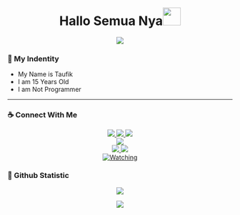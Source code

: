 <h1 align="center">Hallo Semua Nya<img src="https://user-images.githubusercontent.com/1303154/88677602-1635ba80-d120-11ea-84d8-d263ba5fc3c0.gif" width="40px" alt=""><br></h1>
<p align="center">
  <img src="https://i.ibb.co/JvPMNZ1/a2f6d8cc28720a48657734a51a54ce4f.jpg" />
</p>

### 🦅 My Indentity
<p align="center">

- My Name is Taufik 
- I am 15 Years Old 
- I am Not Programmer

</p>

------
### ☕ Connect With Me
<p align="center">
  <a href="https://instagram.com/imfikkur___"><img src="https://img.shields.io/badge/Instagram-E4405F?style=for-the-badge&logo=instagram&logoColor=white"/> 
  <a href="https://wa.me/message/UZKBF2Q4XRYLC1"><img src="https://img.shields.io/badge/WhatsApp-25D366?style=for-the-badge&logo=whatsapp&logoColor=white" />
  <a href="https://t.me/fixmood"><img src="https://img.shields.io/badge/Telegram-%230088cc.svg?&style=for-the-badge&logo=telegram&logoColor=white" /> <br>
  <a href="https://youtube.com/channel/UC0gFhvgUg74epD59IriL2SQ"><img src="https://img.shields.io/badge/YouTube-FixMoodXyzz-ff0000?style=for-the-badge&logo=youtube&logoColor=ff0000&link=https://youtube.com/channel/UC0gFhvgUg74epD59IriL2SQ" /><br>
  <a name=FixMoodXyzz&label=VIEWS&style=flat-square&color=orange" />
  <a href="https://github.com/FixMoodXyzz"><img src="https://img.shields.io/badge/-GitHub-black?style=flat-square&logo=github" /> 
  <a href="https://youtube.com/channel/UC0gFhvgUg74epD59IriL2SQ"><img src="https://img.shields.io/youtube/channel/subscribers/UC0gFhvgUg74epD59IriL2SQ?style=social" /> <br>
  <a href="https://komarev.com/ghpvc/?username=FixMoodXyzz&color=blue&style=flat-square&label=Profile+Views"><img title="Watching" src="https://komarev.com/ghpvc/?username=FixMoodXyzz&color=blue&style=flat-square&label=Profile+View"></a>
</pp

------
### 🚀 Github Statistic

<p align="center"><a href="https://github.com/FixMoodXyzz"><img src="https://github-readme-stats.vercel.app/api?username=FixMoodXyzz&show_icons=true&theme=radical"></a></p>
<p align="center"><a href="https://github.com/FixMoodXyzz"><img src="https://github-readme-stats.vercel.app/api/top-langs/?username=FixMoodXyzz&theme=radical&layout=compact"></a></p> 
